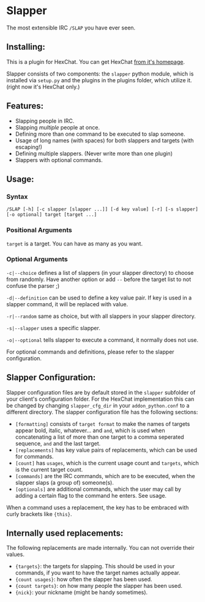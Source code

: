 Slapper
=======

The most extensible IRC `/SLAP` you have ever seen.

Installing:
----------
This is a plugin for HexChat. You can get HexChat [from it's homepage](http://hexchat.github.io "Hexchat Homepage").

Slapper consists of two components: the `slapper` python module, which is installed via `setup.py` and the plugins in the plugins folder, which utilize it. (right now it's HexChat only.)

Features:
------
* Slapping people in IRC.
* Slapping *multiple* people at once.
* Defining more than one command to be executed to slap someone.
* Usage of long names (with spaces) for both slappers and targets (with escaping!)
* Defining multiple slappers. (Never write more than one plugin)
* Slappers with optional commands.

Usage:
------
### Syntax
`/SLAP [-h] [-c slapper [slapper ...]] [-d key value] [-r] [-s slapper] [-o optional] target [target ...]`
### Positional Arguments
`target` is a target. You can have as many as you want.
### Optional Arguments
`-c|--choice` defines a list of slappers (in your slapper directory) to choose from randomly. Have another option or add `--` before the target list to not confuse the parser ;)

`-d|--definition` can be used to define a key value pair. If key is used in a slapper command, it will be replaced with value.

`-r|--random` same as choice, but with all slappers in your slapper directory.

`-s|--slapper` uses a specific slapper.

`-o|--optional` tells slapper to execute a command, it normally does not use.

For optional commands and definitions, please refer to the slapper configuration.

Slapper Configuration:
------
Slapper configuration files are by default stored in the `slapper` subfolder of your client's configuration folder. For the HexChat implementation this can be changed by changing `slapper_cfg_dir` in your `addon_python.conf` to a different directory. The slapper configuration file has the following sections:

* `[formatting]` consists of `target format` to make the names of targets appear bold, italic, whatever... and `and`, which is used when concatenating a list of more than one target to a comma seperated sequence, `and` and the last target.
* `[replacements]` has key value pairs of replacements, which can be used for commands.
* `[count]` has `usages`, which is the current usage count and `targets`, which is the current target count.
* `[commands]` are the IRC commands, which are to be executed, when the slapper slaps (a group of) someone(s).
* `[optionals]` are additional commands, which the user may call by adding a certain flag to the command he enters. See usage.



When a command uses a replacement, the key has to be embraced with curly brackets like `{this}`.

Internally used replacements:
-----
The following replacements are made internally. You can not override their values.

* `{targets}`: the targets for slapping. This should be used in your commands, if you want to have the target names actually appear.
* `{count usages}`: how often the slapper has been used.
* `{count targets}`: on how many people the slapper has been used.
* `{nick}`: your nickname (might be handy sometimes).
